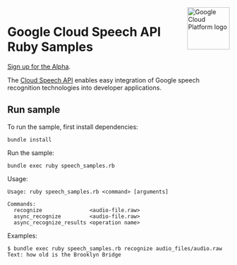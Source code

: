 <img src="https://avatars2.githubusercontent.com/u/2810941?v=3&s=96" alt="Google Cloud Platform logo" title="Google Cloud Platform" align="right" height="96" width="96"/>

# Google Cloud Speech API Ruby Samples

[Sign up for the Alpha](https://services.google.com/fb/forms/speech-api-alpha/).

The [Cloud Speech API](https://cloud.google.com/speech/) enables easy
integration of Google speech recognition technologies into developer applications.

## Run sample

To run the sample, first install dependencies:

    bundle install

Run the sample:

    bundle exec ruby speech_samples.rb

Usage:

    Usage: ruby speech_samples.rb <command> [arguments]

    Commands:
      recognize               <audio-file.raw>
      async_recognize         <audio-file.raw>
      async_recognize_results <operation name>

Examples:

    $ bundle exec ruby speech_samples.rb recognize audio_files/audio.raw
    Text: how old is the Brooklyn Bridge
